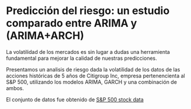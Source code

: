 # Predicción del riesgo: un estudio comparado entre ARIMA y (ARIMA+ARCH)

La volatilidad de los
mercados es sin lugar a dudas una herramienta fundamental
para mejorar la calidad de nuestras predicciones.

Presentamos un analisis de riesgo dada la volatilidad de los datos de las acciones históricas de 5 años de Citigroup Inc, 
empresa pertenencienta al S&P 500, utilizando los modelos ARIMA, GARCH y una combinación de ambos.

El conjunto de datos fue obtenido de [S&P 500 stock data](https://www.kaggle.com/camnugent/sandp500)



